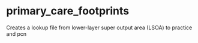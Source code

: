 # primary_care_footprints
Creates a lookup file from lower-layer super output area (LSOA) to practice and pcn
